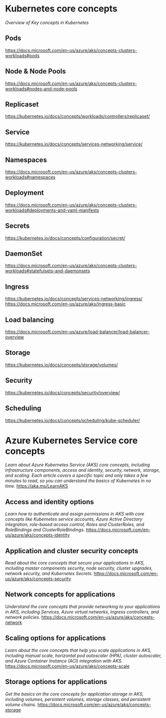 # Kubernetes core concepts 
*Overview of Key concepts in Kubernetes*
## Pods
https://docs.microsoft.com/en-us/azure/aks/concepts-clusters-workloads#pods
## Node & Node Pools
https://docs.microsoft.com/en-us/azure/aks/concepts-clusters-workloads#nodes-and-node-pools
## Replicaset
https://kubernetes.io/docs/concepts/workloads/controllers/replicaset/
## Service
https://kubernetes.io/docs/concepts/services-networking/service/
## Namespaces
https://docs.microsoft.com/en-us/azure/aks/concepts-clusters-workloads#namespaces
## Deployment
https://docs.microsoft.com/en-us/azure/aks/concepts-clusters-workloads#deployments-and-yaml-manifests
## Secrets
https://kubernetes.io/docs/concepts/configuration/secret/
## DaemonSet
https://docs.microsoft.com/en-us/azure/aks/concepts-clusters-workloads#statefulsets-and-daemonsets
## Ingress
https://kubernetes.io/docs/concepts/services-networking/ingress/
https://docs.microsoft.com/en-us/azure/aks/ingress-basic
## Load balancing
https://docs.microsoft.com/en-us/azure/load-balancer/load-balancer-overview
## Storage
https://kubernetes.io/docs/concepts/storage/volumes/
## Security
https://kubernetes.io/docs/concepts/security/overview/
## Scheduling
https://kubernetes.io/docs/concepts/scheduling/kube-scheduler/


# Azure Kubernetes Service core concepts	
*Learn about Azure Kubernetes Service (AKS) core concepts, including infrastructure components, access and identity, security, network, storage, and scaling. Each article covers a specific topic and only takes a few minutes to read, so you can understand the basics of Kubernetes in no time.*
https://aka.ms/LearnAKS
## Access and identity options
*Learn how to authenticate and assign permissions in AKS with core concepts like Kubernetes service accounts, Azure Active Directory integration, role-based access control, Roles and ClusterRoles, and RoleBindings and ClusterRoleBindings.*
https://docs.microsoft.com/en-us/azure/aks/concepts-identity
## Application and cluster security concepts
*Read about the core concepts that secure your applications in AKS, including master components security, node security, cluster upgrades, network security, and Kubernetes Secrets.*
https://docs.microsoft.com/en-us/azure/aks/concepts-security
## Network concepts for applications
*Understand the core concepts that provide networking to your applications in AKS, including Services, Azure virtual networks, Ingress controllers, and network policies.*
https://docs.microsoft.com/en-us/azure/aks/concepts-network
## Scaling options for applications
*Learn about the core concepts that help you scale applications  in AKS, including manual scale, horizontal pod autoscaler (HPA), cluster autoscaler, and Azure Container Instance (ACI) integration with AKS.*
https://docs.microsoft.com/en-us/azure/aks/concepts-scale
## Storage options for applications
*Get the basics on the core concepts for application storage  in AKS, including volumes, persistent volumes, storage classes, and persistent volume chains.*
https://docs.microsoft.com/en-us/azure/aks/concepts-storage

